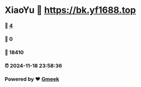 # XiaoYu :link: https://bk.yf1688.top 
### :page_facing_up: [4](https://bk.yf1688.top/tag.html) 
### :speech_balloon: 0 
### :hibiscus: 18410 
### :alarm_clock: 2024-11-18 23:58:36 
### Powered by :heart: [Gmeek](https://github.com/Meekdai/Gmeek)
